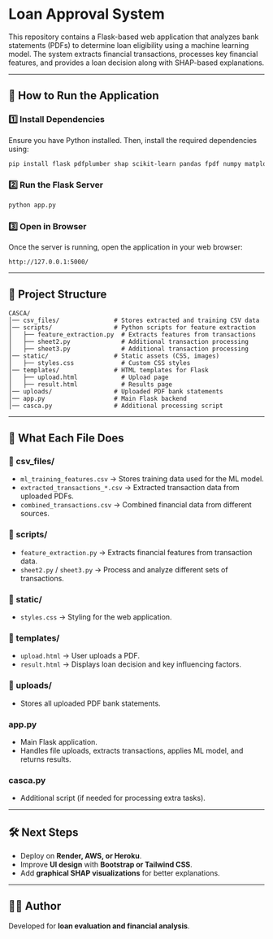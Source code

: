 # Loan Approval System

This repository contains a Flask-based web application that analyzes bank statements (PDFs) to determine loan eligibility using a machine learning model. The system extracts financial transactions, processes key financial features, and provides a loan decision along with SHAP-based explanations.

---

## **🚀 How to Run the Application**

### **1️⃣ Install Dependencies**
Ensure you have Python installed. Then, install the required dependencies using:
```bash
pip install flask pdfplumber shap scikit-learn pandas fpdf numpy matplotlib
```

### **2️⃣ Run the Flask Server**
```bash
python app.py
```

### **3️⃣ Open in Browser**
Once the server is running, open the application in your web browser:
```
http://127.0.0.1:5000/
```

---

## **📁 Project Structure**
```
CASCA/
│── csv_files/               # Stores extracted and training CSV data
│── scripts/                 # Python scripts for feature extraction
│   ├── feature_extraction.py  # Extracts features from transactions
│   ├── sheet2.py              # Additional transaction processing
│   ├── sheet3.py              # Additional transaction processing
│── static/                  # Static assets (CSS, images)
│   ├── styles.css             # Custom CSS styles
│── templates/               # HTML templates for Flask
│   ├── upload.html            # Upload page
│   ├── result.html            # Results page
│── uploads/                 # Uploaded PDF bank statements
│── app.py                   # Main Flask backend
│── casca.py                 # Additional processing script
```

---

## **📌 What Each File Does**

### **📂 csv_files/**
- `ml_training_features.csv` → Stores training data used for the ML model.
- `extracted_transactions_*.csv` → Extracted transaction data from uploaded PDFs.
- `combined_transactions.csv` → Combined financial data from different sources.

### **📂 scripts/**
- `feature_extraction.py` → Extracts financial features from transaction data.
- `sheet2.py` / `sheet3.py` → Process and analyze different sets of transactions.

### **📂 static/**
- `styles.css` → Styling for the web application.

### **📂 templates/**
- `upload.html` → User uploads a PDF.
- `result.html` → Displays loan decision and key influencing factors.

### **📂 uploads/**
- Stores all uploaded PDF bank statements.

### **app.py**
- Main Flask application.
- Handles file uploads, extracts transactions, applies ML model, and returns results.

### **casca.py**
- Additional script (if needed for processing extra tasks).

---

## **🛠️ Next Steps**
- Deploy on **Render, AWS, or Heroku**.
- Improve **UI design** with **Bootstrap or Tailwind CSS**.
- Add **graphical SHAP visualizations** for better explanations.

---

## **👨‍💻 Author**
Developed for **loan evaluation and financial analysis**.

